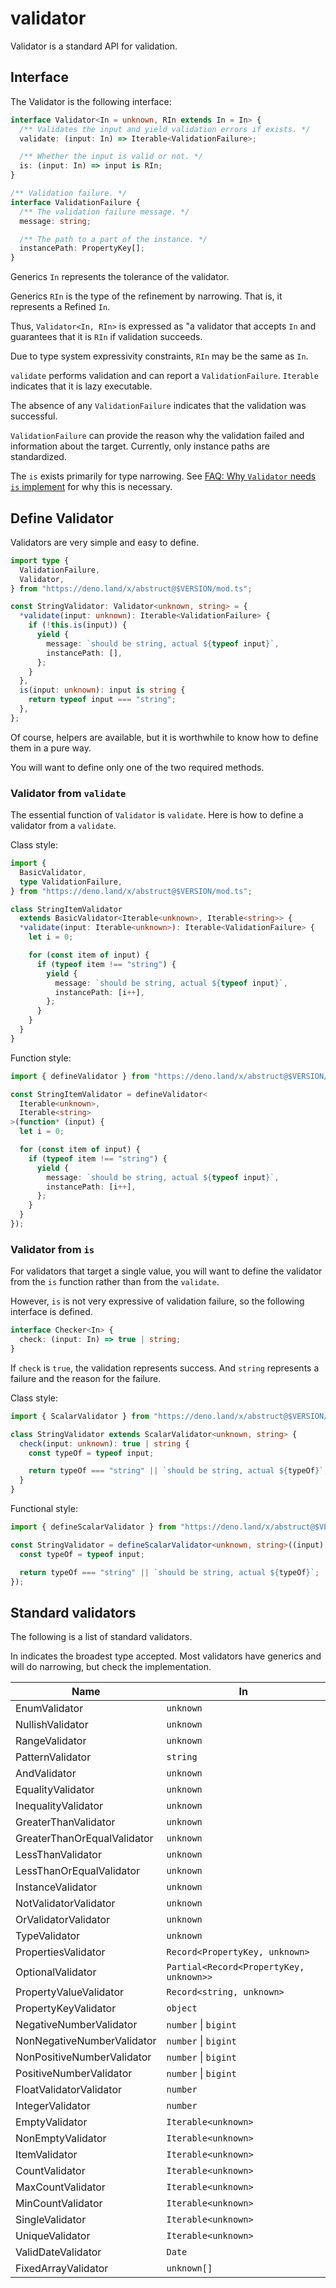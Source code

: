 # validator

Validator is a standard API for validation.

## Interface

The Validator is the following interface:

```ts
interface Validator<In = unknown, RIn extends In = In> {
  /** Validates the input and yield validation errors if exists. */
  validate: (input: In) => Iterable<ValidationFailure>;

  /** Whether the input is valid or not. */
  is: (input: In) => input is RIn;
}

/** Validation failure. */
interface ValidationFailure {
  /** The validation failure message. */
  message: string;

  /** The path to a part of the instance. */
  instancePath: PropertyKey[];
}
```

Generics `In` represents the tolerance of the validator.

Generics `RIn` is the type of the refinement by narrowing. That is, it
represents a Refined `In`.

Thus, `Validator<In, RIn>` is expressed as "a validator that accepts `In` and
guarantees that it is `RIn` if validation succeeds.

Due to type system expressivity constraints, `RIn` may be the same as `In`.

`validate` performs validation and can report a `ValidationFailure`. `Iterable`
indicates that it is lazy executable.

The absence of any `ValidationFailure` indicates that the validation was
successful.

`ValidationFailure` can provide the reason why the validation failed and
information about the target. Currently, only instance paths are standardized.

The `is` exists primarily for type narrowing. See
[FAQ: Why `Validator` needs `is` implement](./faq.md#why-validator-needs-is-implement)
for why this is necessary.

## Define Validator

Validators are very simple and easy to define.

```ts
import type {
  ValidationFailure,
  Validator,
} from "https://deno.land/x/abstruct@$VERSION/mod.ts";

const StringValidator: Validator<unknown, string> = {
  *validate(input: unknown): Iterable<ValidationFailure> {
    if (!this.is(input)) {
      yield {
        message: `should be string, actual ${typeof input}`,
        instancePath: [],
      };
    }
  },
  is(input: unknown): input is string {
    return typeof input === "string";
  },
};
```

Of course, helpers are available, but it is worthwhile to know how to define
them in a pure way.

You will want to define only one of the two required methods.

### Validator from `validate`

The essential function of `Validator` is `validate`. Here is how to define a
validator from a `validate`.

Class style:

```ts
import {
  BasicValidator,
  type ValidationFailure,
} from "https://deno.land/x/abstruct@$VERSION/mod.ts";

class StringItemValidator
  extends BasicValidator<Iterable<unknown>, Iterable<string>> {
  *validate(input: Iterable<unknown>): Iterable<ValidationFailure> {
    let i = 0;

    for (const item of input) {
      if (typeof item !== "string") {
        yield {
          message: `should be string, actual ${typeof input}`,
          instancePath: [i++],
        };
      }
    }
  }
}
```

Function style:

```ts
import { defineValidator } from "https://deno.land/x/abstruct@$VERSION/mod.ts";

const StringItemValidator = defineValidator<
  Iterable<unknown>,
  Iterable<string>
>(function* (input) {
  let i = 0;

  for (const item of input) {
    if (typeof item !== "string") {
      yield {
        message: `should be string, actual ${typeof input}`,
        instancePath: [i++],
      };
    }
  }
});
```

### Validator from `is`

For validators that target a single value, you will want to define the validator
from the `is` function rather than from the `validate`.

However, `is` is not very expressive of validation failure, so the following
interface is defined.

```ts
interface Checker<In> {
  check: (input: In) => true | string;
}
```

If `check` is `true`, the validation represents success. And `string` represents
a failure and the reason for the failure.

Class style:

```ts
import { ScalarValidator } from "https://deno.land/x/abstruct@$VERSION/mod.ts";

class StringValidator extends ScalarValidator<unknown, string> {
  check(input: unknown): true | string {
    const typeOf = typeof input;

    return typeOf === "string" || `should be string, actual ${typeOf}`;
  }
}
```

Functional style:

```ts
import { defineScalarValidator } from "https://deno.land/x/abstruct@$VERSION/mod.ts";

const StringValidator = defineScalarValidator<unknown, string>((input) => {
  const typeOf = typeof input;

  return typeOf === "string" || `should be string, actual ${typeOf}`;
});
```

## Standard validators

The following is a list of standard validators.

In indicates the broadest type accepted. Most validators have generics and will
do narrowing, but check the implementation.

| Name                        | In                                      |
| --------------------------- | --------------------------------------- |
| EnumValidator               | `unknown`                               |
| NullishValidator            | `unknown`                               |
| RangeValidator              | `unknown`                               |
| PatternValidator            | `string`                                |
| AndValidator                | `unknown`                               |
| EqualityValidator           | `unknown`                               |
| InequalityValidator         | `unknown`                               |
| GreaterThanValidator        | `unknown`                               |
| GreaterThanOrEqualValidator | `unknown`                               |
| LessThanValidator           | `unknown`                               |
| LessThanOrEqualValidator    | `unknown`                               |
| InstanceValidator           | `unknown`                               |
| NotValidatorValidator       | `unknown`                               |
| OrValidatorValidator        | `unknown`                               |
| TypeValidator               | `unknown`                               |
| PropertiesValidator         | `Record<PropertyKey, unknown>`          |
| OptionalValidator           | `Partial<Record<PropertyKey, unknown>>` |
| PropertyValueValidator      | `Record<string, unknown>`               |
| PropertyKeyValidator        | `object`                                |
| NegativeNumberValidator     | `number` &#124; `bigint`                |
| NonNegativeNumberValidator  | `number` &#124; `bigint`                |
| NonPositiveNumberValidator  | `number` &#124; `bigint`                |
| PositiveNumberValidator     | `number` &#124; `bigint`                |
| FloatValidatorValidator     | `number`                                |
| IntegerValidator            | `number`                                |
| EmptyValidator              | `Iterable<unknown>`                     |
| NonEmptyValidator           | `Iterable<unknown>`                     |
| ItemValidator               | `Iterable<unknown>`                     |
| CountValidator              | `Iterable<unknown>`                     |
| MaxCountValidator           | `Iterable<unknown>`                     |
| MinCountValidator           | `Iterable<unknown>`                     |
| SingleValidator             | `Iterable<unknown>`                     |
| UniqueValidator             | `Iterable<unknown>`                     |
| ValidDateValidator          | `Date`                                  |
| FixedArrayValidator         | `unknown[]`                             |
